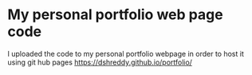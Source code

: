 # My personal portfolio web page code

I uploaded the code to my personal portfolio webpage in order to host it using git hub pages
https://dshreddy.github.io/portfolio/